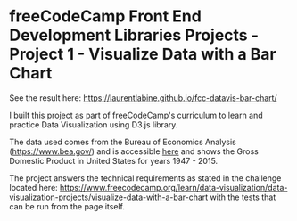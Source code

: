 # freeCodeCamp Front End Development Libraries Projects - Project 1 - Visualize Data with a Bar Chart

See the result here: https://laurentlabine.github.io/fcc-datavis-bar-chart/

I built this project as part of freeCodeCamp's curriculum to learn and practice Data Visualization using D3.js library.

The data used comes from the Bureau of Economics Analysis (https://www.bea.gov/) and is accessible [here](http://www.bea.gov/national/pdf/nipaguid.pdf) and shows the Gross Domestic Product in United States for years 1947 - 2015.

The project answers the technical requirements as stated in the challenge located here: https://www.freecodecamp.org/learn/data-visualization/data-visualization-projects/visualize-data-with-a-bar-chart with the tests that can be run from the page itself.
